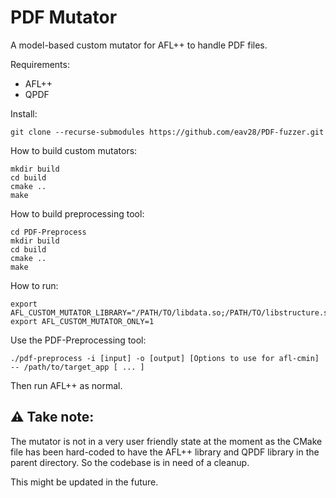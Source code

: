 # PDF Mutator

A model-based custom mutator for AFL++ to handle PDF files.

Requirements:
- AFL++
- QPDF

Install:

```
git clone --recurse-submodules https://github.com/eav28/PDF-fuzzer.git
```

How to build custom mutators:

```
mkdir build
cd build
cmake ..
make
```

How to build preprocessing tool:

```
cd PDF-Preprocess
mkdir build
cd build
cmake ..
make
```

How to run:

```
export AFL_CUSTOM_MUTATOR_LIBRARY="/PATH/TO/libdata.so;/PATH/TO/libstructure.so"
export AFL_CUSTOM_MUTATOR_ONLY=1
```

Use the PDF-Preprocessing tool:

```
./pdf-preprocess -i [input] -o [output] [Options to use for afl-cmin] -- /path/to/target_app [ ... ]
```

Then run AFL++ as normal.

## ⚠️ Take note:
The mutator is not in a very user friendly state at the moment as the CMake file has been hard-coded to have the AFL++ library and QPDF library in the parent directory. So the codebase is in need of a cleanup.

This might be updated in the future.

